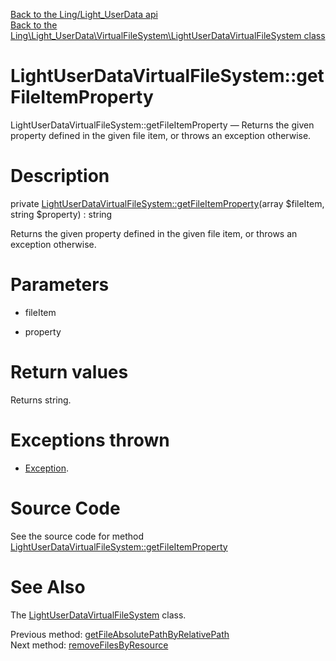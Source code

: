 [Back to the Ling/Light_UserData api](https://github.com/lingtalfi/Light_UserData/blob/master/doc/api/Ling/Light_UserData.md)<br>
[Back to the Ling\Light_UserData\VirtualFileSystem\LightUserDataVirtualFileSystem class](https://github.com/lingtalfi/Light_UserData/blob/master/doc/api/Ling/Light_UserData/VirtualFileSystem/LightUserDataVirtualFileSystem.md)


LightUserDataVirtualFileSystem::getFileItemProperty
================



LightUserDataVirtualFileSystem::getFileItemProperty — Returns the given property defined in the given file item, or throws an exception otherwise.




Description
================


private [LightUserDataVirtualFileSystem::getFileItemProperty](https://github.com/lingtalfi/Light_UserData/blob/master/doc/api/Ling/Light_UserData/VirtualFileSystem/LightUserDataVirtualFileSystem/getFileItemProperty.md)(array $fileItem, string $property) : string




Returns the given property defined in the given file item, or throws an exception otherwise.




Parameters
================


- fileItem

    

- property

    


Return values
================

Returns string.


Exceptions thrown
================

- [Exception](http://php.net/manual/en/class.exception.php).&nbsp;







Source Code
===========
See the source code for method [LightUserDataVirtualFileSystem::getFileItemProperty](https://github.com/lingtalfi/Light_UserData/blob/master/VirtualFileSystem/LightUserDataVirtualFileSystem.php#L585-L591)


See Also
================

The [LightUserDataVirtualFileSystem](https://github.com/lingtalfi/Light_UserData/blob/master/doc/api/Ling/Light_UserData/VirtualFileSystem/LightUserDataVirtualFileSystem.md) class.

Previous method: [getFileAbsolutePathByRelativePath](https://github.com/lingtalfi/Light_UserData/blob/master/doc/api/Ling/Light_UserData/VirtualFileSystem/LightUserDataVirtualFileSystem/getFileAbsolutePathByRelativePath.md)<br>Next method: [removeFilesByResource](https://github.com/lingtalfi/Light_UserData/blob/master/doc/api/Ling/Light_UserData/VirtualFileSystem/LightUserDataVirtualFileSystem/removeFilesByResource.md)<br>

